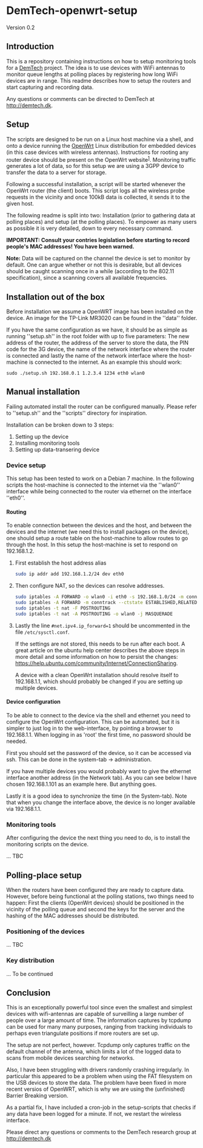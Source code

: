 DemTech-openwrt-setup
=====================

Version 0.2

## Introduction

This is a repository containing instructions on how to setup monitoring
tools for a [DemTech](http://demtech.dk) project.
The idea is to use devices with WiFi antennas to monitor
queue lengths at polling places by registering how long
WiFi devices are in range. This readme describes how to
setup the routers and start capturing and recording data.

Any questions or comments can be directed to DemTech at http://demtech.dk.

## Setup
The scripts are designed to be run on a Linux host machine
via a shell, and onto a device running the
[OpenWrt](https://openwrt.org/) Linux distribution for embedded
devices (in this case devices with wireless antennas).
Instructions for rooting any router device should be
present on the OpenWrt website<sup>[1]</sup>. Monitoring traffic
generates a lot of data, so for this setup we are using a 3GPP device
to transfer the data to a server for storage.

Following a successful installation, a script will be started whenever
the OpenWrt router (the client) boots. This script logs all the
wireless probe requests in the vicinity and once 100kB data is collected,
it sends it to the given host.

The following readme is split into two: Installation
(prior to gathering data at polling places) and setup
(at the polling places). To empower as many users as possible it is
very detailed, down to every necessary command.

**IMPORTANT: Consult your contries legislation before starting
to record people's MAC addresses! You have been warned.**

**Note:** Data will be captured on the channel the device is set
to monitor by default. One can argue whether or not this is desirable,
but all devices should be caught scanning once in a while
(according to the 802.11 specification), since a scanning covers
all available frequencies.

## Installation out of the box

Before installation we assume a OpenWRT image has been installed
on the device. An image for the TP-Link MR3020 can be found in the
''data'' folder.

If you have the same configuration as we have, it should be as 
simple as running ''setup.sh'' in the root folder with up to five
parameters: The new address of the router, the address of the
server to store the data, the PIN code for the 3G device, the name of
the network interface where the router is connected and lastly the
name of the network interface where the host-machine is connected to
the internet. As an example this should work:
	
	sudo ./setup.sh 192.168.0.1 1.2.3.4 1234 eth0 wlan0
	
## Manual installation

Failing automated install the router can be configured manually.
Please refer to ''setup.sh'' and the ''scripts'' directory
for inspiration.

Installation can be broken down to 3 steps:

1. Setting up the device
2. Installing monitoring tools
3. Setting up data-transering device

### Device setup
This setup has been tested to work on a Debian 7 machine. In
the following scripts the host-machine is connected to the internet
via the ''wlan0'' interface while being connected to the router via
ethernet on the interface ''eth0''.

#### Routing
To enable connection between the devices and the host, and
between the devices and the internet (we need this to install
packages on the device), one should setup a route table on the
host-machine to allow routes to go through the host. In this
setup the host-machine is set to respond on 192.168.1.2.

1. First establish the host address alias
	````bash
	sudo ip addr add 192.168.1.2/24 dev eth0
	````

2. Then configure NAT, so the devices can resolve addresses.

	````bash
	sudo iptables -A FORWARD -o wlan0 -i eth0 -s 192.168.1.0/24 -m conntrack --ctstate NEW -j ACCEPT
	sudo iptables -A FORWARD -m conntrack --ctstate ESTABLISHED,RELATED -j ACCEPT
	sudo iptables -t nat -F POSTROUTING
	sudo iptables -t nat -A POSTROUTING -o wlan0 -j MASQUERADE
	````

3. Lastly the line `#net.ipv4.ip_forward=1` should be uncommented
	in the file `/etc/sysctl.conf`.

	If the settings are not stored, this needs to be run after
	each boot. A great article on the ubuntu help center describes the
	above steps in more detail and some information on how to persist
	the changes:
	https://help.ubuntu.com/community/Internet/ConnectionSharing.

	A device with a clean OpenWrt installation should resolve
	itself to 192.168.1.1, which should probably be changed if
	you are setting up multiple devices.

#### Device configuration
To be able to connect to the device via the shell and ethernet
you need to configure the OpenWrt configuration. This can be
automated, but it is simpler to just log in to the web-interface,
by pointing a browser to 192.168.1.1. When logging in as 'root' the first
time, no password should be needed.

First you should set the password of the device, so it can be
accessed via ssh. This can be done in the system-tab -> administration.

If you have multiple devices you would probably want to give
the ethernet interface another address (in the Network tab).
As you can see below I have chosen 192.168.1.101 as an example
here. But anything goes.

Lastly it is a good idea to synchronize the time (in
the System-tab). Note that when you change the interface above,
the device is no longer available via 192.168.1.1.

### Monitoring tools

After configuring the device the next thing you need to do, is
to install the monitoring scripts on the device.

... TBC

## Polling-place setup
When the routers have been configured they are ready to capture data.
However, before being functional at the polling stations, two
things need to happen: First the clients (OpenWrt devices)
should be positioned in the vicinity of the polling queue and second
the keys for the server and the hashing of the MAC addresses should
be distributed.

### Positioning of the devices

... TBC

### Key distribution
... To be continued

## Conclusion
This is an exceptionally powerful tool since even the smallest
and simplest devices with wifi-antennas are capable of
surveilling a large number of people over a large amount of time.
The information captures by tcpdump can be used for many many
purposes, ranging from tracking individuals to perhaps even
triangulate positions if more routers are set up. 

The setup are not perfect, however. Tcpdump only captures traffic
on the default channel of the antenna, which limits a lot of the
logged data to scans from mobile devices searching for networks. 

Also, I have been struggling with drivers randomly crashing
irregularly. In particular this appeared to be a problem when using
the FAT filesystem on the USB devices to store the data. The problem
have been fixed in more recent versios of OpenWRT, which is why we
are using the (unfinished) Barrier Breaking version.

As a partial fix, I have included a cron-job in the setup-scripts
that checks if any data have been logged for a minute. If not, we
restart the wireless interface.

Please direct any questions or comments to the DemTech research group
at http://demtech.dk

[1]: https://openwrt.org/ "OpenWrt homepage"
